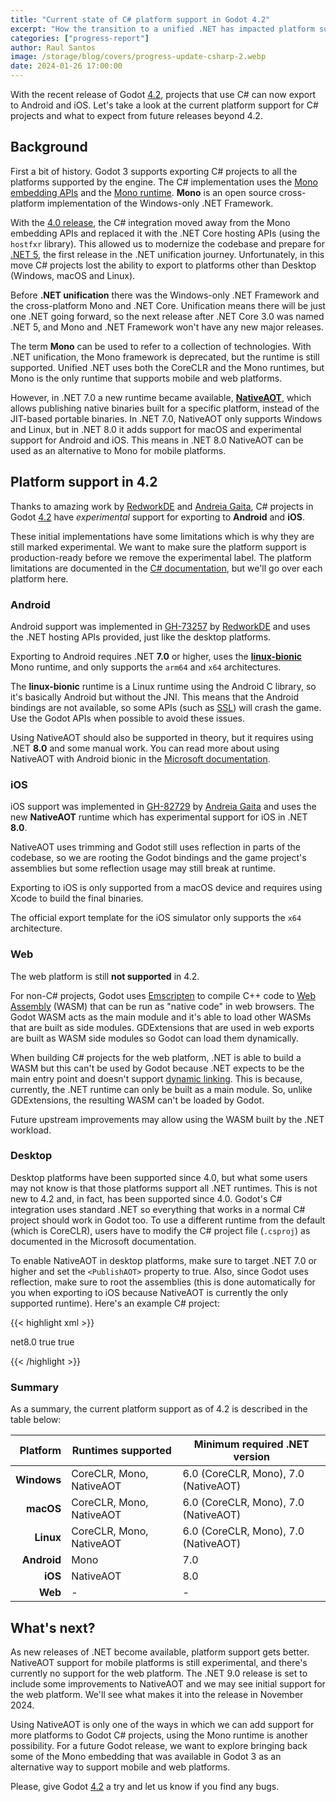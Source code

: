 ```yaml
---
title: "Current state of C# platform support in Godot 4.2"
excerpt: "How the transition to a unified .NET has impacted platform support, and re-adding the ability to port to mobile."
categories: ["progress-report"]
author: Raul Santos
image: /storage/blog/covers/progress-update-csharp-2.webp
date: 2024-01-26 17:00:00
---
```


With the recent release of Godot [4.2](/article/godot-4-2-arrives-in-style), projects that use C# can now export to Android and iOS. Let's take a look at the current platform support for C# projects and what to expect from future releases beyond 4.2.

## Background

First a bit of history. Godot 3 supports exporting C# projects to all the platforms supported by the engine. The C# implementation uses the [Mono embedding APIs](https://www.mono-project.com/docs/advanced/embedding/) and the [Mono runtime](https://www.mono-project.com/docs/advanced/runtime/). **Mono** is an open source cross-platform implementation of the Windows-only .NET Framework.

With the [4.0 release](https://godotengine.org/article/godot-4-0-sets-sail/), the C# integration moved away from the Mono embedding APIs and replaced it with the .NET Core hosting APIs (using the `hostfxr` library). This allowed us to modernize the codebase and prepare for [.NET 5](https://devblogs.microsoft.com/dotnet/introducing-net-5/), the first release in the .NET unification journey. Unfortunately, in this move C# projects lost the ability to export to platforms other than Desktop (Windows, macOS and Linux).

Before **.NET unification** there was the Windows-only .NET Framework and the cross-platform Mono and .NET Core. Unification means there will be just one .NET going forward, so the next release after .NET Core 3.0 was named .NET 5, and Mono and .NET Framework won't have any new major releases.

The term **Mono** can be used to refer to a collection of technologies. With .NET unification, the Mono framework is deprecated, but the runtime is still supported. Unified .NET uses both the CoreCLR and the Mono runtimes, but Mono is the only runtime that supports mobile and web platforms.

However, in .NET 7.0 a new runtime became available, [**NativeAOT**](https://learn.microsoft.com/en-us/dotnet/core/deploying/native-aot), which allows publishing native binaries built for a specific platform, instead of the JIT-based portable binaries. In .NET 7.0, NativeAOT only supports Windows and Linux, but in .NET 8.0 it adds support for macOS and experimental support for Android and iOS. This means in .NET 8.0 NativeAOT can be used as an alternative to Mono for mobile platforms.

## Platform support in 4.2

Thanks to amazing work by [RedworkDE](https://github.com/RedworkDE) and [Andreia Gaita](https://github.com/shana), C# projects in Godot [4.2](/article/godot-4-2-arrives-in-style) have _experimental_ support for exporting to **Android** and **iOS**.

These initial implementations have some limitations which is why they are still marked experimental. We want to make sure the platform support is production-ready before we remove the experimental label. The platform limitations are documented in the [C# documentation](https://docs.godotengine.org/en/4.2/tutorials/scripting/c_sharp/index.html#c-platform-support), but we'll go over each platform here.

### Android

Android support was implemented in [GH-73257](https://github.com/godotengine/godot/pull/73257) by [RedworkDE](https://github.com/RedworkDE) and uses the .NET hosting APIs provided, just like the desktop platforms.

Exporting to Android requires .NET **7.0** or higher, uses the [**linux-bionic**](https://github.com/dotnet/runtime/pull/66147) Mono runtime, and only supports the `arm64` and `x64` architectures.

The **linux-bionic** runtime is a Linux runtime using the Android C library, so it's basically Android but without the JNI. This means that the Android bindings are not available, so some APIs (such as [SSL](https://github.com/godotengine/godot/issues/84559)) will crash the game. Use the Godot APIs when possible to avoid these issues.

Using NativeAOT should also be supported in theory, but it requires using .NET **8.0** and some manual work. You can read more about using NativeAOT with Android bionic in the [Microsoft documentation](https://github.com/dotnet/runtime/blob/v8.0.0/src/coreclr/nativeaot/docs/android-bionic.md).

### iOS

iOS support was implemented in [GH-82729](https://github.com/godotengine/godot/pull/82729) by [Andreia Gaita](https://github.com/shana) and uses the new **NativeAOT** runtime which has experimental support for iOS in .NET **8.0**.

NativeAOT uses trimming and Godot still uses reflection in parts of the codebase, so we are rooting the Godot bindings and the game project's assemblies but some reflection usage may still break at runtime.

Exporting to iOS is only supported from a macOS device and requires using Xcode to build the final binaries.

The official export template for the iOS simulator only supports the `x64` architecture.

### Web

The web platform is still **not supported** in 4.2.

For non-C# projects, Godot uses [Emscripten](https://emscripten.org/) to compile C++ code to [Web Assembly](https://webassembly.org/) (WASM) that can be run as "native code" in web browsers. The Godot WASM acts as the main module and it's able to load other WASMs that are built as side modules. GDExtensions that are used in web exports are built as WASM side modules so Godot can load them dynamically.

When building C# projects for the web platform, .NET is able to build a WASM but this can't be used by Godot because .NET expects to be the main entry point and doesn't support [dynamic linking](https://github.com/dotnet/runtime/issues/75257). This is because, currently, the .NET runtime can only be built as a main module. So, unlike GDExtensions, the resulting WASM can't be loaded by Godot.

Future upstream improvements may allow using the WASM built by the .NET workload.

### Desktop

Desktop platforms have been supported since 4.0, but what some users may not know is that those platforms support all .NET runtimes. This is not new to 4.2 and, in fact, has been supported since 4.0. Godot's C# integration uses standard .NET so everything that works in a normal C# project should work in Godot too. To use a different runtime from the default (which is CoreCLR), users have to modify the C# project file (`.csproj`) as documented in the Microsoft documentation.

To enable NativeAOT in desktop platforms, make sure to target .NET 7.0 or higher and set the `<PublishAOT>` property to true. Also, since Godot uses reflection, make sure to root the assemblies (this is done automatically for you when exporting to iOS because NativeAOT is currently the only supported runtime). Here's an example C# project:

{{< highlight xml >}}

<Project Sdk="Godot.NET.Sdk/4.2.0">
  <PropertyGroup>
    <TargetFramework>net8.0</TargetFramework>
    <EnableDynamicLoading>true</EnableDynamicLoading>
    <!-- Use NativeAOT. -->
    <PublishAOT>true</PublishAOT>
  </PropertyGroup>
  <ItemGroup>
    <!-- Root the assemblies to avoid trimming. -->
    <TrimmerRootAssembly Include="GodotSharp" />
    <TrimmerRootAssembly Include="$(TargetName)" />
  </ItemGroup>
</Project>

{{< /highlight >}}

### Summary

As a summary, the current platform support as of 4.2 is described in the table below:

|    Platform | Runtimes supported       | Minimum required .NET version        |
|------------:|--------------------------|--------------------------------------|
| **Windows** | CoreCLR, Mono, NativeAOT | 6.0 (CoreCLR, Mono), 7.0 (NativeAOT) |
|   **macOS** | CoreCLR, Mono, NativeAOT | 6.0 (CoreCLR, Mono), 7.0 (NativeAOT) |
|   **Linux** | CoreCLR, Mono, NativeAOT | 6.0 (CoreCLR, Mono), 7.0 (NativeAOT) |
| **Android** | Mono                     | 7.0                                  |
|     **iOS** | NativeAOT                | 8.0                                  |
|     **Web** | -                        | -                                    |

## What's next?

As new releases of .NET become available, platform support gets better. NativeAOT support for mobile platforms is still experimental, and there's currently no support for the web platform. The .NET 9.0 release is set to include some improvements to NativeAOT and we may see initial support for the web platform. We'll see what makes it into the release in November 2024.

Using NativeAOT is only one of the ways in which we can add support for more platforms to Godot C# projects, using the Mono runtime is another possibility. For a future Godot release, we want to explore bringing back some of the Mono embedding that was available in Godot 3 as an alternative way to support mobile and web platforms.

Please, give Godot [4.2](/article/godot-4-2-arrives-in-style) a try and let us know if you find any bugs.

<style>
  .article-body table:not(.lntable) {
    width: 100%;

    & tr:nth-child(odd) td{
      background: #80808021;
    }

    & tr:nth-child(even) td{
      background: #80808047;
    }

    & td {
      padding: 10px;
    }

    & thead tr {
      background: var(--background-color);
      height: 43px;
    }

    & thead tr th {
      text-align: center !important;
    }

    & tbody tr td {
      text-align: center !important;
    }
  }
</style>
